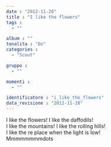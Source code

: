 ```yaml
---
date : "2012-11-28"
title : "I like the flowers"
tags : 
  - ""

album : ""
tonalita : "Do"
categories : 
  - "Scout"

gruppo : 
  - ""

momenti : 
  - ""

identificatore : "i_like_the_flowers"
data_revisione : "2012-11-28"
---
```

  
  
 I like the flowers!  I like the daffodils!  
I like the mountains! I like the rolling hills!  
I like the re place when the light is low!  
Mmmmmmmmdots  
  
